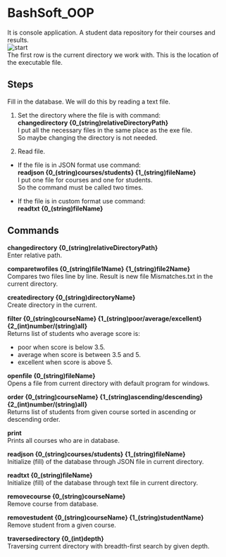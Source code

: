 # BashSoft_OOP

It is console application. A student data repository for their courses and results.  
![start](https://user-images.githubusercontent.com/18748534/41707918-ed770a12-7547-11e8-9d9c-2165acf427f7.jpg)  
The first row is the current directory we work with. This is the location of the executable file.

## Steps

Fill in the database. We will do this by reading a text file.

1. Set the directory where the file is with command:  
	**changedirectory {0_(string)relativeDirectoryPath}**  
	I put all the necessary files in the same place as the exe file.  
	So maybe changing the directory is not needed.

2. Read file.
- If the file is in JSON format use command:  
	**readjson {0_(string)courses/students} {1_(string)fileName}**  
	I put one file for courses and one for students.  
	So the command must be called two times.
	
- If the file is in custom format use command:  
	**readtxt {0_(string)fileName}**

## Commands

**changedirectory {0_(string)relativeDirectoryPath}**  
Enter relative path.

**comparetwofiles {0_(string)file1Name} {1_(string)file2Name}**  
Compares two files line by line. Result is new file Mismatches.txt in the current directory.

**createdirectory {0_(string)directoryName}**  
Create directory in the current.

**filter {0_(string)courseName} {1_(string)poor/average/excellent} {2_(int)number/(string)all}**  
Returns list of students who average score is:
- poor when score is below 3.5.
- average when score is between 3.5 and 5.
- excellent  when score is above 5.

**openfile {0_(string)fileName}**  
Opens a file from current directory with default program for windows.

**order {0_(string)courseName} {1_(string)ascending/descending} {2_(int)number/(string)all}**  
Returns list of students from given course sorted in ascending or descending order.

**print**  
Prints all courses who are in database.

**readjson {0_(string)courses/students} {1_(string)fileName}**  
Initialize (fill) of the database through JSON file in current directory.

**readtxt {0_(string)fileName}**  
Initialize (fill) of the database through text file in current directory.

**removecourse {0_(string)courseName}**  
Remove course from database.

**removestudent {0_(string)courseName} {1_(string)studentName}**  
Remove student from a given course.

**traversedirectory {0_(int)depth}**  
Traversing current directory with breadth-first search by given depth.
